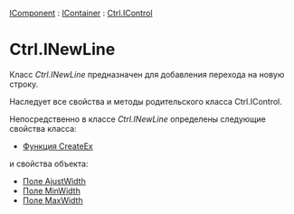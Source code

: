 ﻿---
Title: Компонент INewLine
Link: Com.Ctrl.INewLine
---

[IComponent](topic:Com.Custom.ComClasses.IComponent.Default) :
[IContainer](topic:Com.Custom.ComClasses.IContainer.Default) :
[Ctrl.IControl](topic:Com.Custom.ComClasses.Ctrl.IControl.Default)

# Ctrl.INewLine

Класс *Ctrl.INewLine* предназначен для добавления перехода на новую строку.

Наследует все свойства и методы родительского класса Ctrl.IControl.

Непосредственно в классе *Ctrl.INewLine* определены следующие свойства класса:
* [Функция CreateEx](CreateEx)

и свойства объекта:
* [Поле AjustWidth](AjustWidth)
* [Поле MinWidth](MinWidth)
* [Поле MaxWidth](MaxWidth)






